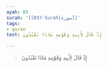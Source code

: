 ```yaml
---
ayah: 85
surah: '[[037-Surah|سورة]]'
tags:
- quran
text: إِذْ قَالَ لِأَبِيهِ وَقَوْمِهِ مَاذَا تَعْبُدُونَ

---
```

> إِذْ قَالَ لِأَبِيهِ وَقَوْمِهِ مَاذَا تَعْبُدُونَ
